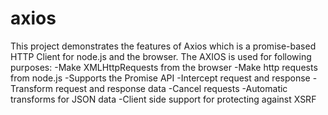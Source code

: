 # axios
This project demonstrates the features of Axios which is a promise-based HTTP Client for node.js and the browser. The AXIOS is used for following purposes:
    -Make XMLHttpRequests from the browser
    -Make http requests from node.js
    -Supports the Promise API
    -Intercept request and response
    -Transform request and response data
    -Cancel requests
    -Automatic transforms for JSON data
    -Client side support for protecting against XSRF
